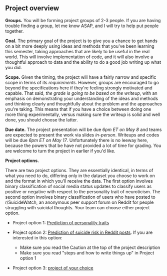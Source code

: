 ## Project overview



**Groups.** You will be forming project groups of 2-3 people. If you are having trouble finding a group, let me know ASAP, and I will try to help put people together. 

**Goal.** The primary goal of the project is to give you a chance to get hands on a bit more deeply using ideas and methods that you've been learning this semester, taking approaches that are likely to be useful in the real world.  This will involve implementation of code, and it will also involve a thoughtful approach to data and the ability to do a good job writing up what you did.

**Scope.**  Given the timing, the project will have a fairly narrow and specific scope in terms of its *requirements*. However, groups are encouraged to go beyond the specifications here if they're feeling strongly motivated and capable.  That said, *the grade is going to be based on the writeup*, with an emphasis on demonstrating your understanding of the ideas and methods and thinking clearly and thoughtfully about the problem and the approaches you're taking.  This means that if you have a choice between doing one more thing experimentally, versus making sure the writeup is solid and well done, you should choose the latter.

**Due date.** The project presentation will be due *6pm ET on May 8* and teams are expected to present the work via slides *in-person*.  Writeups and codes will be due *6pm ET on May 17*.  Unfortunately there is no leeway here, because the powers that be have not provided a lot of time for grading.  You are welcome to turn the project in earlier if you'd like.

**Project options.**

There are two project options. They are essentially identical, in terms of what you need to do, differing only in the dataset you choose to work on and the format in which you'll receive the data.  The first option involves binary classification of social media status updates to classify users as positive or negative with respect to the personality trait of neuroticism.  The second option involves binary classification of users who have posted to r/SuicideWatch, an anonymous peer support forum on Reddit for people struggling with suicidal thoughts.  Your team can choose either project option.  

- Project option 1: [Prediction of personality traits ](project_personality.md)

- Project option 2: [Prediction of suicide risk in Reddit posts](project_sw.md).  If you are interested in this option:
	- Make sure you read the Caution at the top of the project description
	- Make sure you read "steps and how to write things up" in Project option 1
	
- Project option 3: [project of your choice](project_of_your_choice.md)



